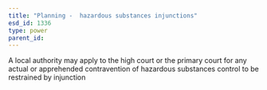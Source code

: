 ```yaml
---
title: "Planning -  hazardous substances injunctions"
esd_id: 1336
type: power
parent_id:  
---
```


A local authority may apply to the high court or the primary court for any actual or apprehended contravention of hazardous substances control to be restrained by injunction


